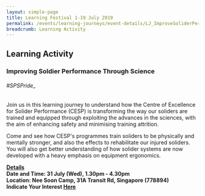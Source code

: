```yaml
---
layout: simple-page
title: Learning Festival 1-19 July 2019
permalink: /events/learning-journeys/event-details/LJ_ImproveSoliderPerformance
breadcrumb: Learning Activity
---
```


## Learning Activity
### Improving Soldier Performance Through Science

###### #SPSPride_

Join us in this learning journey to understand how the Centre of Excellence for Solider Performance (CESP) is transforming the way our soliders are trained and equipped through exploiting the advances in the sciences, with the aim of enhancing safety and minimising training attrition. 

Come and see how CESP's programmes train soliders to be physically and mentally stronger, and also the effects to rehabilitate our injured soliders. You will also get better understanding of how solider systems are now developed with a heavy emphasis on equipment ergonomics.

<b><u>Details</u><br>
**Date and Time: 31 July (Wed), 1.30pm - 4.30pm** <br>
**Location: Nee Soon Camp, 31A Transit Rd, Singapore (778894)** <br>
**Indicate Your Interest [Here](https://)** 

